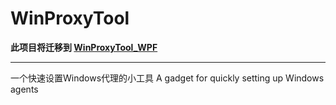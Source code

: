 # WinProxyTool

**此项目将迁移到 [WinProxyTool_WPF](https://github.com/yinleren6/WinProxyTool_WPF)**

___

一个快速设置Windows代理的小工具
A gadget for quickly setting up Windows agents

